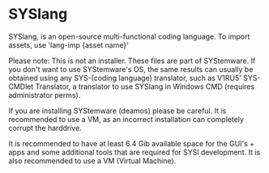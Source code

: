# SYSlang
SYSlang, is an open-source multi-functional coding language.
To import assets, use 'lang-imp {asset name}'

Please note: This is not an installer. These files are part of SYStemware. If you don't want to use SYStemware's OS, the same results can usually be obtained using any SYS-(coding language) translator, such as V1RU5' SYS-CMDlet Translator, a translator to use SYSlang in Windows CMD (requires administrator perms).

If you are installing SYStemware (deamos) please be careful. It is recommended to use a VM, as an incorrect installation can completely corrupt the harddrive.

It is recommended to have at least 6.4 Gib available space for the GUI's + apps and some additional tools that are required for SYSl development. It is also recommended to use a VM (Virtual Machine).

